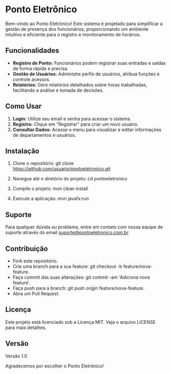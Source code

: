 # Ponto Eletrônico

Bem-vindo ao Ponto Eletrônico! Este sistema é projetado para simplificar a gestão de presença dos funcionários,
proporcionando um ambiente intuitivo e eficiente para o registro e monitoramento de horários.

## Funcionalidades

- **Registro de Ponto:** Funcionários podem registrar suas entradas e saídas de forma rápida e precisa.
- **Gestão de Usuários:** Administre perfis de usuários, atribua funções e controle acessos.
- **Relatórios:** Gere relatórios detalhados sobre horas trabalhadas, facilitando a análise e tomada de decisões.

## Como Usar

1. **Login:** Utilize seu email e senha para acessar o sistema.
2. **Registro:** Clique em "Registrar" para criar um novo usuário.
3. **Consultar Dados:** Acesse o menu para visualizar e editar informações de departamentos e usuários.

## Instalação

1. Clone o repositório:
   git clone https://github.com/usuario/pontoeletronico.git

2. Navegue até o diretório do projeto:
   cd pontoeletronico

3. Compile o projeto:
   mvn clean install

4. Execute a aplicação:
   mvn javafx:run

## Suporte

Para qualquer dúvida ou problema, entre em contato com nossa equipe de suporte através do email suporte@pontoeletronico.com.br.

## Contribuição

- Fork este repositório.
- Crie uma branch para a sua feature: git checkout -b feature/nova-feature.
- Faça commit das suas alterações: git commit -am 'Adiciona nova feature'.
- Faça push para a branch: git push origin feature/nova-feature.
- Abra um Pull Request.

## Licença

Este projeto está licenciado sob a Licença MIT. Veja o arquivo LICENSE para mais detalhes.

## Versão

Versão 1.0

Agradecemos por escolher o Ponto Eletrônico!
